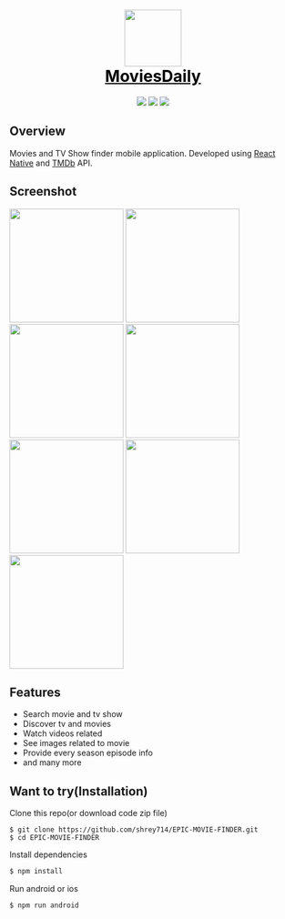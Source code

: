 <h1 align="center">
  <img src="https://user-images.githubusercontent.com/76216765/162749672-a6a5077d-5b9d-4370-941f-b48d4f7f008b.png" width="100"><br>
  <a href="https://github.com/shrey714/EPIC-MOVIE-FINDER" style="color: black"><span>MoviesDaily</span></a><br>
</h1>

<p align="center">
  <img src="https://img.shields.io/badge/react-16.13-green.svg" />
  <img src="https://img.shields.io/badge/react--native-0.63-blue.svg" />
  <img src="https://img.shields.io/badge/license-MIT-red" />
</p>

## Overview

Movies and TV Show finder mobile application. Developed using [React Native](https://facebook.github.io/react-native/) and [TMDb](https://www.themoviedb.org/) API.

## Screenshot
<img src="https://user-images.githubusercontent.com/76216765/162749302-cd9107e6-8787-4650-baf4-7970de4c62a3.png" width="200" /> <img src="https://user-images.githubusercontent.com/76216765/162749281-ccb493a2-29f5-4a2d-8317-e92d94d73b44.png" width="200" /> <img src="https://user-images.githubusercontent.com/76216765/162749272-97af69d1-1ab6-4496-a776-688090d0de38.png" width="200" /> <img src="https://user-images.githubusercontent.com/76216765/162749235-97185830-e312-4c9f-a253-029ddf87436d.png" width="200" /> <img src="https://user-images.githubusercontent.com/76216765/162749248-2f583f62-2796-4da9-90f5-02d861c84114.png" width="200" /> <img src="https://user-images.githubusercontent.com/76216765/162749263-66965554-7a1f-4105-a200-ade1dc8d42b1.png" width="200" /> <img src="https://user-images.githubusercontent.com/76216765/162749256-f9eda847-63d0-4ac2-a5ef-f3cc63775d2a.png" width="200" /> 
## Features

- Search movie and tv show
- Discover tv and movies
- Watch videos related
- See images related to movie
- Provide every season episode info
- and many more

## Want to try(Installation)

Clone this repo(or download code zip file)

```
$ git clone https://github.com/shrey714/EPIC-MOVIE-FINDER.git
$ cd EPIC-MOVIE-FINDER
```

Install dependencies

```sh
$ npm install
```

Run android or ios

```
$ npm run android
```
